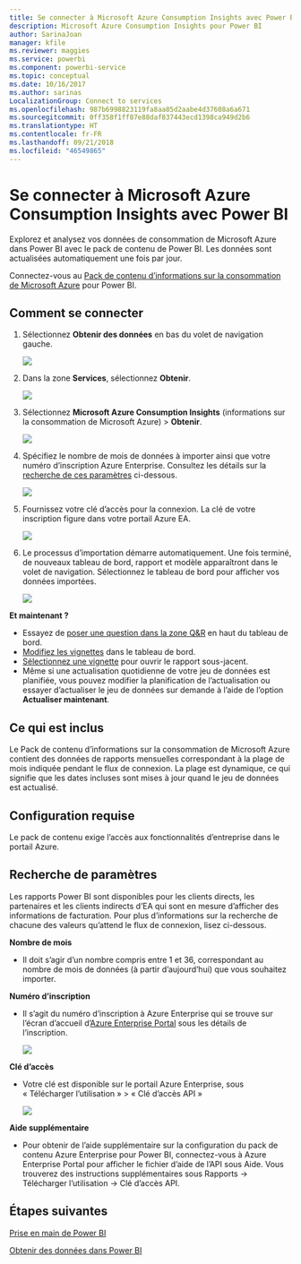 ```yaml
---
title: Se connecter à Microsoft Azure Consumption Insights avec Power BI
description: Microsoft Azure Consumption Insights pour Power BI
author: SarinaJoan
manager: kfile
ms.reviewer: maggies
ms.service: powerbi
ms.component: powerbi-service
ms.topic: conceptual
ms.date: 10/16/2017
ms.author: sarinas
LocalizationGroup: Connect to services
ms.openlocfilehash: 987b6998823119fa8aa85d2aabe4d37608a6a671
ms.sourcegitcommit: 0ff358f1ff87e88daf837443ecd1398ca949d2b6
ms.translationtype: HT
ms.contentlocale: fr-FR
ms.lasthandoff: 09/21/2018
ms.locfileid: "46549865"
---
```

# <a name="connect-to-microsoft-azure-consumption-insights-with-power-bi"></a>Se connecter à Microsoft Azure Consumption Insights avec Power BI
Explorez et analysez vos données de consommation de Microsoft Azure dans Power BI avec le pack de contenu de Power BI. Les données sont actualisées automatiquement une fois par jour.

Connectez-vous au [Pack de contenu d’informations sur la consommation de Microsoft Azure](https://app.powerbi.com/getdata/services/azureconsumption) pour Power BI.

## <a name="how-to-connect"></a>Comment se connecter
1. Sélectionnez **Obtenir des données** en bas du volet de navigation gauche.
   
    ![](media/service-connect-to-azure-consumption-insights/getdata.png)
2. Dans la zone **Services**, sélectionnez **Obtenir**.
   
   ![](media/service-connect-to-azure-consumption-insights/services.png)
3. Sélectionnez **Microsoft Azure Consumption Insights** (informations sur la consommation de Microsoft Azure) \> **Obtenir**. 
   
   ![](media/service-connect-to-azure-consumption-insights/mazureconsumption.png)
4. Spécifiez le nombre de mois de données à importer ainsi que votre numéro d’inscription Azure Enterprise. Consultez les détails sur la [recherche de ces paramètres](#FindingParams) ci-dessous.
   
    ![](media/service-connect-to-azure-consumption-insights/azureconsumptionparams.png)
5. Fournissez votre clé d’accès pour la connexion. La clé de votre inscription figure dans votre portail Azure EA. 
   
    ![](media/service-connect-to-azure-consumption-insights/msazureconsumptioncreds.png)
6. Le processus d’importation démarre automatiquement. Une fois terminé, de nouveaux tableau de bord, rapport et modèle apparaîtront dans le volet de navigation. Sélectionnez le tableau de bord pour afficher vos données importées.
   
   ![](media/service-connect-to-azure-consumption-insights/msazureconsumptiondashboard.png)

**Et maintenant ?**

* Essayez de [poser une question dans la zone Q&R](consumer/end-user-q-and-a.md) en haut du tableau de bord.
* [Modifiez les vignettes](service-dashboard-edit-tile.md) dans le tableau de bord.
* [Sélectionnez une vignette](consumer/end-user-tiles.md) pour ouvrir le rapport sous-jacent.
* Même si une actualisation quotidienne de votre jeu de données est planifiée, vous pouvez modifier la planification de l’actualisation ou essayer d’actualiser le jeu de données sur demande à l’aide de l’option **Actualiser maintenant**.

## <a name="whats-included"></a>Ce qui est inclus
Le Pack de contenu d’informations sur la consommation de Microsoft Azure contient des données de rapports mensuelles correspondant à la plage de mois indiquée pendant le flux de connexion. La plage est dynamique, ce qui signifie que les dates incluses sont mises à jour quand le jeu de données est actualisé.

## <a name="system-requirements"></a>Configuration requise
Le pack de contenu exige l’accès aux fonctionnalités d’entreprise dans le portail Azure. 

<a name="FindingParams"></a>

## <a name="finding-parameters"></a>Recherche de paramètres
Les rapports Power BI sont disponibles pour les clients directs, les partenaires et les clients indirects d’EA qui sont en mesure d’afficher des informations de facturation. Pour plus d’informations sur la recherche de chacune des valeurs qu’attend le flux de connexion, lisez ci-dessous.

**Nombre de mois**

* Il doit s’agir d’un nombre compris entre 1 et 36, correspondant au nombre de mois de données (à partir d’aujourd’hui) que vous souhaitez importer.

**Numéro d’inscription**

* Il s’agit du numéro d’inscription à Azure Enterprise qui se trouve sur l’écran d’accueil d’[Azure Enterprise Portal](https://ea.azure.com/) sous les détails de l’inscription.
  
    ![](media/service-connect-to-azure-consumption-insights/params2.png)

**Clé d’accès**

* Votre clé est disponible sur le portail Azure Enterprise, sous « Télécharger l’utilisation » > « Clé d’accès API »
  
    ![](media/service-connect-to-azure-consumption-insights/creds2.png)

**Aide supplémentaire**

* Pour obtenir de l’aide supplémentaire sur la configuration du pack de contenu Azure Enterprise pour Power BI, connectez-vous à Azure Enterprise Portal pour afficher le fichier d’aide de l’API sous Aide. Vous trouverez des instructions supplémentaires sous Rapports -> Télécharger l’utilisation -> Clé d’accès API. 

## <a name="next-steps"></a>Étapes suivantes
[Prise en main de Power BI](service-get-started.md)

[Obtenir des données dans Power BI](service-get-data.md)

